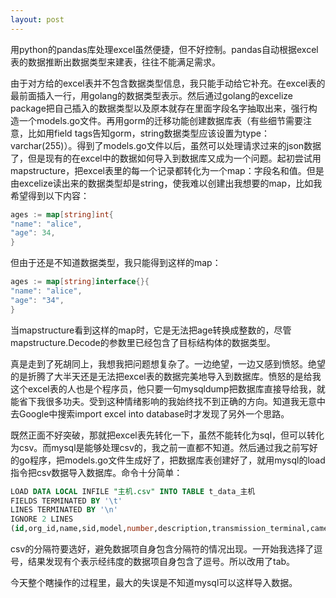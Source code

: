 ```yaml
---
layout: post
---
```


用python的pandas库处理excel虽然便捷，但不好控制。pandas自动根据excel表的数据推断出数据类型来建表，往往不能满足需求。

由于对方给的excel表并不包含数据类型信息，我只能手动给它补充。在excel表的最前面插入一行，用golang的数据类型表示。然后通过golang的excelize package把自己插入的数据类型以及原本就存在里面字段名字抽取出来，强行构造一个models.go文件。再用gorm的迁移功能创建数据库表（有些细节需要注意，比如用field tags告知gorm，string数据类型应该设置为type：varchar(255)）。得到了models.go文件以后，虽然可以处理请求过来的json数据了，但是现有的在excel中的数据如何导入到数据库又成为一个问题。起初尝试用mapstructure，把excel表里的每一个记录都转化为一个map：字段名和值。但是由excelize读出来的数据类型却是string，使我难以创建出我想要的map，比如我希望得到以下内容：

```go
ages := map[string]int{
"name": "alice",
"age": 34,
}
```

但由于还是不知道数据类型，我只能得到这样的map：

```go
ages := map[string]interface{}{
"name": "alice",
"age": "34",
}
```

当mapstructure看到这样的map时，它是无法把age转换成整数的，尽管mapstructure.Decode的参数里已经包含了目标结构体的数据类型。

真是走到了死胡同上，我想我把问题想复杂了。一边绝望，一边又感到愤怒。绝望的是折腾了大半天还是无法把excel表的数据完美地导入到数据库。愤怒的是给我这个excel表的人也是个程序员，他只要一句mysqldump把数据库直接导给我，就能省下我很多功夫。受到这种情绪影响的我始终找不到正确的方向。知道我无意中去Google中搜索import excel into database时才发现了另外一个思路。

既然正面不好突破，那就把excel表先转化一下，虽然不能转化为sql，但可以转化为csv。而mysql是能够处理csv的，我之前一直都不知道。然后通过我之前写好的go程序，把models.go文件生成好了，把数据库表创建好了，就用mysql的load指令把csv数据导入数据库。命令十分简单：

```sql
LOAD DATA LOCAL INFILE "主机.csv" INTO TABLE t_data_主机
FIELDS TERMINATED BY '\t'
LINES TERMINATED BY '\n'
IGNORE 2 LINES
(id,org_id,name,sid,model,number,description,transmission_terminal,camera_code,create_time,del_flag);
```

csv的分隔符要选好，避免数据项自身包含分隔符的情况出现。一开始我选择了逗号，结果发现有个表示经纬度的数据项自身包含了逗号。所以改用了tab。

今天整个瞎操作的过程里，最大的失误是不知道mysql可以这样导入数据。
